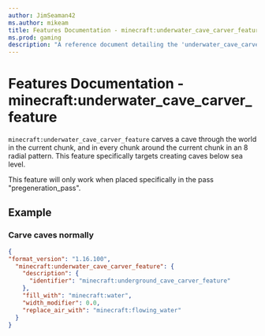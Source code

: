 ```yaml
---
author: JimSeaman42
ms.author: mikeam
title: Features Documentation - minecraft:underwater_cave_carver_feature
ms.prod: gaming
description: "A reference document detailing the 'underwater_cave_carver_feature' feature"
---
```


# Features Documentation - minecraft:underwater_cave_carver_feature

`minecraft:underwater_cave_carver_feature` carves a cave through the world in the current chunk, and in every chunk around the current chunk in an 8 radial pattern. This feature specifically targets creating caves below sea level.

This feature will only work when placed specifically in the pass "pregeneration_pass".

## Example

### Carve caves normally

```json
{
"format_version": "1.16.100",
  "minecraft:underwater_cave_carver_feature": {
    "description": {
      "identifier": "minecraft:underground_cave_carver_feature"
    },
    "fill_with": "minecraft:water",
    "width_modifier": 0.0,
    "replace_air_with": "minecraft:flowing_water"
  }
}
```
